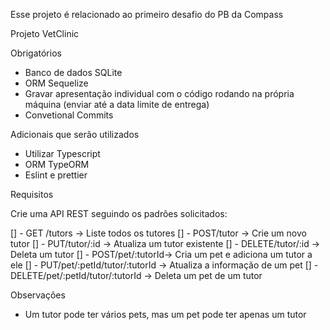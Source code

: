 Esse projeto é relacionado ao primeiro desafio do PB da Compass

Projeto VetClinic

Obrigatórios

- Banco de dados SQLite
- ORM Sequelize
- Gravar apresentação individual com o código rodando na própria máquina (enviar até a data limite de entrega)
- Convetional Commits

Adicionais que serão utilizados

- Utilizar Typescript
- ORM TypeORM 
- Eslint e prettier

Requisitos 

Crie uma API REST seguindo os padrões solicitados:

[] - GET /tutors -> Liste todos os tutores
[] - POST/tutor -> Crie um novo tutor
[] - PUT/tutor/:id -> Atualiza um tutor existente
[] - DELETE/tutor/:id -> Deleta um tutor
[] - POST/pet/:tutorId-> Cria um pet e adiciona um tutor a ele
[] - PUT/pet/:petId/tutor/:tutorId -> Atualiza a informação de um pet
[] - DELETE/pet/:petId/tutor/:tutorId -> Deleta um pet de um tutor 

Observações 

- Um tutor pode ter vários pets, mas um pet pode ter apenas um tutor